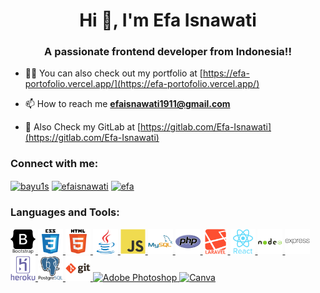 <h1 align="center">Hi 👋, I'm Efa Isnawati</h1>
<h3 align="center"> A passionate frontend developer from Indonesia!!</h3>

- 👨‍💻 You can also check out my portfolio at [https://efa-portofolio.vercel.app/](https://efa-portofolio.vercel.app/)

- 📫 How to reach me **efaisnawati1911@gmail.com**

- 📂 Also Check my GitLab at [https://gitlab.com/Efa-Isnawati](https://gitlab.com/Efa-Isnawati)


<h3 align="left">Connect with me:</h3>
<p align="left">

<a href="https://www.linkedin.com/in/efaisnawati/" target="blank"><img align="center" src="https://cdn.jsdelivr.net/npm/simple-icons@3.0.1/icons/linkedin.svg" alt="bayu1s" height="30" width="40" /></a>
<a href="https://instagram.com/efaisnt1911" target="blank"><img align="center" src="https://cdn.jsdelivr.net/npm/simple-icons@3.0.1/icons/instagram.svg" alt="efaisnawati" height="30" width="40" /></a>
<a href="https://www.youtube.com/channel/efaisnawatichannel" target="blank"><img align="center" src="https://cdn.jsdelivr.net/npm/simple-icons@3.0.1/icons/youtube.svg" alt="efa" height="30" width="40" /></a>

</p>

<h3 align="left">Languages and Tools:</h3>
<p align="left"> 
  <a href="https://getbootstrap.com" target="_blank" rel="noreferrer">
    <img src="https://raw.githubusercontent.com/devicons/devicon/master/icons/bootstrap/bootstrap-plain-wordmark.svg" alt="bootstrap" width="40" height="40" />
  </a>
  <a href="https://www.w3schools.com/css/" target="_blank" rel="noreferrer">
    <img src="https://raw.githubusercontent.com/devicons/devicon/master/icons/css3/css3-original-wordmark.svg" alt="css3" width="40" height="40" />
  </a>
  <a href="https://www.w3.org/html/" target="_blank" rel="noreferrer">
    <img src="https://raw.githubusercontent.com/devicons/devicon/master/icons/html5/html5-original-wordmark.svg" alt="html5" width="40" height="40" />
  </a>
  <a href="https://www.java.com" target="_blank" rel="noreferrer">
    <img src="https://raw.githubusercontent.com/devicons/devicon/master/icons/java/java-original.svg" alt="java" width="40" height="40" />
  </a>
  <a href="https://developer.mozilla.org/en-US/docs/Web/JavaScript" target="_blank" rel="noreferrer">
    <img src="https://raw.githubusercontent.com/devicons/devicon/master/icons/javascript/javascript-original.svg" alt="javascript" width="40" height="40" />
  </a>
  <a href="https://www.mysql.com/" target="_blank" rel="noreferrer">
    <img src="https://raw.githubusercontent.com/devicons/devicon/master/icons/mysql/mysql-original-wordmark.svg" alt="mysql" width="40" height="40" />
  </a>
  <a href="https://www.php.net" target="_blank" rel="noreferrer">
    <img src="https://raw.githubusercontent.com/devicons/devicon/master/icons/php/php-original.svg" alt="php" width="40" height="40" />
  </a>
  <a href="https://www.laravel.com" target="_blank" rel="noreferrer">
    <img src="https://raw.githubusercontent.com/devicons/devicon/master/icons/laravel/laravel-plain-wordmark.svg" alt="laravel" width="40" height="40" />
  </a>
  <a href="https://reactjs.org" target="_blank" rel="noreferrer">
    <img src="https://raw.githubusercontent.com/devicons/devicon/master/icons/react/react-original-wordmark.svg" alt="react" width="40" height="40" />
  </a>
  <a href="https://nodejs.org" target="_blank" rel="noreferrer">
    <img src="https://raw.githubusercontent.com/devicons/devicon/master/icons/nodejs/nodejs-original-wordmark.svg" alt="nodejs" width="40" height="40" />
  </a>
  <a href="https://expressjs.com" target="_blank" rel="noreferrer">
    <img src="https://raw.githubusercontent.com/devicons/devicon/master/icons/express/express-original-wordmark.svg" alt="expressjs" width="40" height="40" />
  </a>
  <a href="https://www.heroku.com" target="_blank" rel="noreferrer">
    <img src="https://raw.githubusercontent.com/devicons/devicon/master/icons/heroku/heroku-original-wordmark.svg" alt="heroku" width="40" height="40" />
  </a>
  <a href="https://www.postgresql.org" target="_blank" rel="noreferrer">
    <img src="https://raw.githubusercontent.com/devicons/devicon/master/icons/postgresql/postgresql-original-wordmark.svg" alt="postgresql" width="40" height="40" />
  </a>
  <a href="https://git-scm.com" target="_blank" rel="noreferrer">
    <img src="https://raw.githubusercontent.com/devicons/devicon/master/icons/git/git-original-wordmark.svg" alt="git" width="40" height="40" />
  </a>
  <a href="https://www.adobe.com/products/photoshop.html" target="_blank" rel="noreferrer">
    <img src="https://upload.wikimedia.org/wikipedia/commons/thumb/a/af/Adobe_Photoshop_CC_icon.svg/1150px-Adobe_Photoshop_CC_icon.svg.png" alt="Adobe Photoshop" width="40" height="40" />
  </a>
 <a href="https://www.canva.com" target="_blank" rel="noreferrer">
    <img src="https://about.canva.com/wp-content/uploads/sites/3/2016/08/Canva-logotype-black.png" alt="Canva" width="40" height="40" style="vertical-align: text-bottom;" />
</a>

</p>
